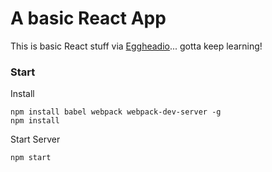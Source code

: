 # A basic React App
This is basic React stuff via [Eggheadio](https://egghead.io/lessons/react-react-fundamentals-development-environment-setup?series=react-fundamentals#/tab-code)... gotta keep learning!


### Start
Install

	npm install babel webpack webpack-dev-server -g
	npm install
	
Start Server

	npm start